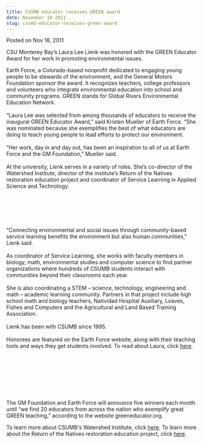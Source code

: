 ```yaml
---
title: CSUMB educator receives GREEN award
date: November 18 2011
slug: csumb-educator-receives-green-award
---
```


 



<span class="date">Posted on Nov 18, 2011    </span>
<p>CSU Monterey Bay&#x2019;s Laura Lee Lienk was honored with the GREEN
Educator Award for her work in promoting environmental issues.</p>
<p>Earth Force, a Colorado-based nonprofit dedicated to engaging
young people to be stewards of the environment, and the General
Motors Foundation sponsor the award. It recognizes teachers,
college professors and volunteers who integrate environmental
education into school and community programs. GREEN stands for
Global Rivers Environmental Education Network.<br>
<br>
&#x201C;Laura Lee was selected from among thousands of educators to
receive the inaugural GREEN Educator Award,&#x201D; said Kristen Mueller
of Earth Force. &#x201C;She was nominated because she exemplifies the best
of what educators are doing to teach young people to lead efforts
to protect our environment.<br>
<br>
&#x201C;Her work, day in and day out, has been an inspiration to all of us
at Earth Force and the GM Foundation,&#x201D; Mueller said.<br>
<br>
At the university, Lienk serves in a variety of roles. She&#x2019;s
co-director of the Watershed Institute, director of the institute&#x2019;s
Return of the Natives restoration education project and coordinator
of Service Learning in Applied Science and Technology.</br></br></br></br></br></br></p>
<p>&#x201C;Connecting environmental and social issues through
community-based service learning benefits the environment but also
human communities,&quot; Lienk said.<br>
<br>
As coordinator of Service Learning, she works with faculty members
in biology, math, environmental studies and computer science to
find partner organizations where hundreds of CSUMB students
interact with communities beyond their classrooms each year.<br>
<br>
She is also coordinating a STEM &#x2013; science, technology, engineering
and math &#x2013; academic learning community. Partners in that project
include high school math and biology teachers, Natividad Hospital
Auxiliary, Loaves, Fishes and Computers and the Agricultural and
Land Based Training Association.<br>
<br>
Lienk has been with CSUMB since 1995.<br>
<br>
Honorees are featured on the Earth Force website, along with their
teaching tools and ways they get students involved. To read about
Laura, click <a href="https://www.greeneducator.org/Chevrolet-GREEN-Educator-Award-Winners-2011/Laura-Lienk.php" rel="nofollow">here</a>.</br></br></br></br></br></br></br></br></p>
<p>The GM Foundation and Earth Force will announce five winners
each month until &#x201C;we find 20 educators from across the nation who
exemplify great GREEN teaching,&#x201D; according to the website
greeneducator.org.</p>
<p>To learn more about CSUMB&apos;s Watershed Institute, click <a href="https://watershed.csumb.edu/wi/" rel="nofollow">here</a>.&#xA0;To
learn more about the Return of the Natives restoration education
project, click <a href="https://ron.csumb.edu/" rel="nofollow">here</a>.</p>





```
